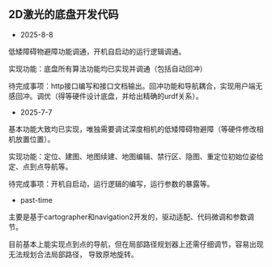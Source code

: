 ## 2D激光的底盘开发代码
* 2025-8-8

低矮障碍物避障功能调通，开机自启动的运行逻辑调通。

实现功能：底盘所有算法功能均已实现并调通（包括自动回冲）

待完成事项：http接口编写和接口文档输出。回冲功能和导航耦合，实现用户端无感回冲。调优（得等硬件设计底盘，并给出精确的urdf关系）。


* 2025-7-7

基本功能大致均已实现，唯独需要调试深度相机的低矮障碍物避障（等硬件修改相机放置位置）。

实现功能：定位、建图、地图续建、地图编辑、禁行区、隐图、重定位初始位姿给定、点到点导航等。

待完成事项：开机自启动，运行逻辑的编写，运行参数的暴露等。

* past-time

主要是基于cartographer和navigation2开发的，驱动适配、代码微调和参数调节。

目前基本上能实现点到点的导航，但在局部路径规划器上还需仔细调节，容易出现无法规划合法局部路径，
导致原地旋转。